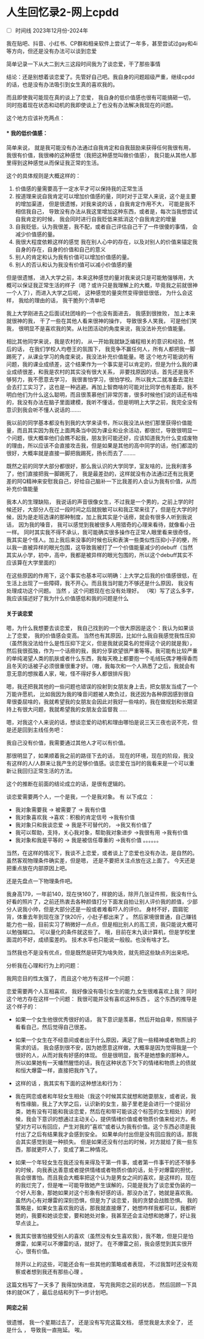 # 人生回忆录2-网上cpdd

- [ ] 时间线 2023年12月份-2024年





我在贴吧、抖音、小红书、CP群和相亲软件上尝试了一年多，甚至尝试过gay和4i等方向，但还是没有办法可以谈到恋爱

简单记录一下从大二到大三这段时间我为了谈恋爱，干了那些事情

结论：还是别想着谈恋爱了。先管好自己吧。我自身的问题超级严重，继续cpdd的话，也是没有办法吸引到女生真的喜欢我的。

而且即使我可能现在真的谈上了恋爱， 我自身的低价值感也很有可能搞砸一切，同时抱着现在状态和动机的我即使谈上了也没有办法解决我现在的问题。

这个地方应该补充两点：

#### * 我的低价值感：

简单来说， 就是我可能没有办法通过自我肯定和自我鼓励来获得任何我很有用，我很有价值，我很棒的这种感觉（我把这种感觉叫做价值感）， 我只能从其他人那里得到这种感觉从而保证我正常的生活。

这个的具体规则是大概这样的：

1. 价值感的量需要高于一定水平才可以保持我的正常生活
2. 按道理来说自我肯定可以增加价值感的量，同时对于正常人来说，这个是主要的增加渠道， 但是很遗憾，对我来说的话 ，自我肯定作用不大， 可能是我不相信我自己， 导致没有办法从我这里增加这种东西，或者是，每次当我想尝试自我肯定的时候， 我会同时进行自我贬低来抵消这个自我肯定的增量
3. 自我贬低，认为我很差，我不配，或者自己评估自己干了一件很傻的事情， 会减少价值感的量。
4. 我很大程度依赖这样的感觉 我在别人心中的存在，以及对别人的价值来锚定我自身的存在，自身的价值和自己的意义
5. 别人的肯定和认为我有价值可以增加价值感的量。
6. 别人的否认和认为我没有价值可以减小价值感的量

但是很遗憾， 进入大学之前，本来这种感觉的量对我来说只是可能勉强够用，大概可以保证我正常生活的样子（嗯？或许只是我理解上的大概，毕竟我之前就很神一个人了），而进入大学之后呢， 这种感觉的量突然变得很低很低， 为什么会这样， 我给的理由的话， 我干脆列个清单吧

我上大学刚进去之后面试社团啥的一个也没有面进去， 我感到很挫败， 加上本来就很神的我， 干了一些在其他人看来很神的操作， 导致很多人笑我， 可是他们笑我， 很明显不是喜欢我的笑。从社团活动的角度来说，我没法补充价值能量。

相比其他同学来说，我是农村的， 从一开始我就缺乏编程相关的意识和经验，然后的话， 在我们学校人均卷王的氛围下， 我竞争不赢任何人，所有人都把我一脚踢死了，从课业学习的角度来说，我没法补充价值能量。嗯  这个地方可能说的有问题，我的课业成绩差，这个结果作为一个事实是可以肯定的，但是为什么我的课业成绩很差，和我是农村的其实没有很大关系， 非要找原因的话，首先还是我不够努力，我不愿意去学习， 我很害怕学习，很怕学校。所以我大二就准备去混社会去打工实习了，这也是一种逃避。再加上智商啥的可能对比同学也有差距，我不明白他们为什么这么聪明，而且很羡慕他们非常厉害，很多时候他们说的话还有啥的，我没有办法在脑子里面建模，我听不懂话，但是明明上大学之前，我完全没有意识到我会听不懂人说话的.......

我以前的同学基本都没有到我的大学来读书，所以我没法从他们那里获得价值能量，而且其实因为我在上面两条当中因为课业和业余活动，都很烂，导致很明显一个问题，很大概率他们会瞧不起我，朋友到可能还好，应该知道我为什么变成废物的理由，所以应该不会直接攻击我，但是如果是其他的高中同学的话，他们都混的很好，大概率就是直接一脚把我踢死，扬长而去了........

既然之前的同学大部分都很好，那么我认识的大学同学，室友啥的，比我利害多了，他们直接把我一脚踢死了， 我是最差劲的，这样就没有办法通过还有比我更差的阿Q精神来安慰我自己，好给自己脑补一下比我差的人会认为我有价值，从而补充价值能量

我本人的生理缺陷， 我说话的声音很像女生，不过我是一个男的，之前上学的时候还好，大部分人在过一段时间之后就脱敏可以和我正常来往了，但是在大学的时候，因为是走班选课的那种制度，加上我其实是个话痨，就会有很多人听到我说话， 因为我的嗓音， 我可以感觉到我被很多人用猎奇的心理来看待，就像看小丑一样。 同时其实我不得不承认，我可能确实很多操作在正常人眼里看来很奇怪，我其实是个怪人。加上我后来没事的时候也玩和表演一些类似性压抑小子的梗，所以我一直被异样的眼光包围，这导致我被打了一个价值能量减少的debuff（当然其实从小学，初中，高中，我都是被异样的眼光包围的，所以这个debuff其实不应该算在大学里面的）

在这些原因的作用下，这个事实也基本可以明确：上大学之后我的价值感很低，在生活上出现了一些障碍，我不开心。而且我当时能力不够还是什么原因， 我没有处理成功这个问题。 当然 ，这个问题现在也没有处理好。 （唉）写了这么多字，我应该描述好了我为什么价值感低和我的问题是什么

#### 关于谈恋爱

嗯，为什么我想要去谈恋爱， 我自己找到的一个很大原因是这个：我认为如果谈上了恋爱， 我的价值感会变高。 当然也有其原因，比如什么我自我感觉我性压抑（虽然我没法给什么是性压抑下定义，但是我就说莫名的觉得这个说的就是我），然后我很孤独，作为一个话痨的我，我的分享欲望很严重等等。我可能有比较严重的单纯渴望人类的肌肤或者什么东西，我每天晚上都要抱一个毛绒玩偶才睡得香而且冬天的话被子必须很重很重才好。（嗷，我每次和一个人熟悉了之后，我就会有意无意的想挨着人家，唉，怪不得好多人都很排斥我）

嗯，我还把我其他的一些问题也错误的投射到女朋友身上去，把女朋友当成了一个万能许愿机， 比如我因为我的嗓音问题被人欺负过，我还因为各种原因感到很自卑很委屈啥的，我就希望我的女朋友会因此对我好一些啥的，我在做规划和长期坚持上有很大问题，我就希望我的女朋友会监督我 .....

嗯，对我这个人来说的话，想谈恋爱的动机和理由哪怕是说三天三夜也说不完，但是还是回到主线任务吧：

我自己没有价值，我需要通过其他人才可以有价值。

那很明显了，如果顺着我之前的路径下去的话， 现在的环境，现在的阶段，我没有这样的人/人群来让我产生的足够价值感。谈恋爱在当时的我看来是一个可以重新让我回归正常生活的方法。

这个的推断在前面的结论成立的话，是很有逻辑的。

谈恋爱需要两个人，一个是我，一个是我对象。 有 以下成立 ：

* 我对象需要我 -> 被需要了 -> 我有价值
* 我对象喜欢我 ->喜欢：积极的肯定信号 ->我有价值
* 我对象只和我谈恋爱 -> 我是不可替代的， ->我又有价值了
* 我可以帮助，支持，关心我对象，帮助我对象进步 ->我很有用 ->我有价值
* 我对象和我是平等的 -> 我是被信任尊重的 ->我有价值
  。。。。。。

当然，在这样的情况下，我谈不上恋爱，或者谈上了恋爱也没有办法，是自然的。 虽然客观物理条件确实差，但是嗯， 还是不要把关注点放在这上面了。 今天还是把重点放在内部原因上吧。

还是先盘点一下物理条件吧。

我身高179，一年前140，现在快160了，样貌的话，除开几张证件照，我没有什么好看的照片了，之前还热衷去各种颜值打分下面发自拍让别人评价我的颜值，少部分人说我小帅，但是大部分还是一般或者难看吓人的评价。 身材不好，圆肩驼背，体重去年到现在涨了快20斤，小肚子都出来了 。 然后家境很普通，自己赚钱能力也一般，目前实习了稍微好一点点，但是相比别人的高工资，我只能说大概可以勉强糊口。 可以量化的条件就这些了。 哦，目前在末九读计算机，但是学校里面混的不好，成绩蛮差的。 技术水平也只能说一般般。也没有啥才艺。

当然我也不是没有优点，但是既然是研究为啥失败，就先把这些缺点列出来吧。

分析我在心理和行为上的问题：

我网恋目的性太强了， 而且这个地方有这样一个问题：

恋爱需要两个人互相喜欢， 我好像没有吸引女生的能力,女生很难喜欢上我？ 同时这个地方存在这样一个问题： 我很可能并没有喜欢这种东西 。 这个东西的推导是这个样子的：

* 如果一个女生他很优秀很好的话， 我下意识是羡慕，然后开始自卑，照照镜子看看自己，然后觉得自己很差。
* 如果一个女生在不经意间或者出于什么原因，满足了我一些精神或者物质上的需求的话， 我会感到很不安，因为她愿意这样做，大概率是因为觉得我是一个很好的人，从而对我有好感的体现。 但是很明显，我不是她想象的那种人。 所以如果她有一天幡然醒悟的话，我在这种状态下欠下的情绪和物质上的债就和恒大爆雷一样，直接把我炸飞了。
* 这样的话 ，我其实有下面的这种想法和行为：
* 我在网恋或者和年轻女生相处（我这个时候其实就想和她耍朋友，或者说，我有性缘脑，我上了大学之后，认识新的女生，脑子里老是会进行一个提前分类，她有没有可能和我谈恋爱，然后在和带可能谈这个标签的女生相处）的时候，我会下意识的想通过主动关心，提供情绪价值或者物质价值来给对方。希望对方可以有回应，产生对我的”喜欢“或者认为我有价值。这个东西必须是我付出了之后有结果我才会感到安全。 如果单向付出但是没有回应我的话，那我会其实感觉到是一种损失。 但是如果还没有付出的时候，对方就给了我一些东西，那就更吓人了，变成了第二种情况。
* 如果一个年轻女生在我还没有来得及干第一件事，或者第一件事干的还不够多的时候，向我表达善意或者提供情绪或者物质价值的话，处于对爆雷的担忧，我会很害怕。而且我会大概率把这个认为是男女之间的喜欢，是这样的，现在的我烂完了，但是唯一可能导致她产生误解的，只能是我为了谈恋爱伪装的一个好人形象，那她如果对这个形象有好感的话，那没办法了，她就是喜欢我。 虽然内心有对爆雷的深刻恐惧，但是为了谈恋爱，我的贪婪会战胜恐惧。 我的策略是，如果女生喜欢我的话，那我就直接爆了，她想咋样我都可以，我都听她的，我要和她谈恋爱，要和她处对象，我甚至还会主动想和她爆了，好让我早点谈上。
* 我其实很害怕接受别人的喜欢（虽然没有女生喜欢我），我不敢，但是只是怕爆雷，如果可以不爆雷的话，就好了。 在不爆雷之前，我会感觉到其实很开心，很有价值。

  除开以上的这些，可能还会有一些其他的策略或者表现， 不过我暂时还没有观察或者想到我还有那些心理 。

这篇文档写了一天多了   我得加快进度， 写完我网恋之前的状态， 然后回顾一下具体的就OK了 ，最后总结和列下一步计划吧。

#### 网恋之前

很遗憾， 我一个星期过去了， 还是没有写完这篇文档， 感觉我是太求全了， 还是什么 ， 导致我一直拖延。 唉。



